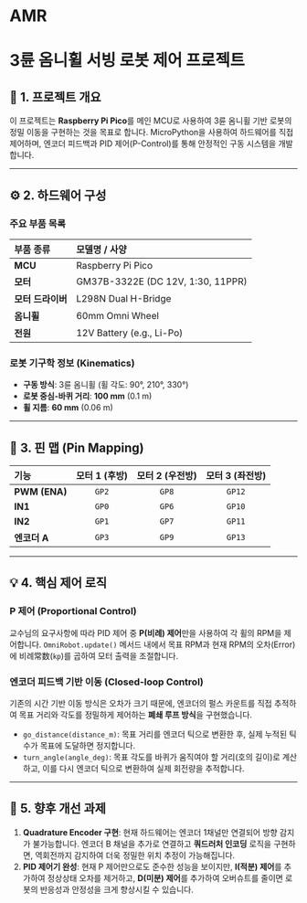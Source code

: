 # AMR

# 3륜 옴니휠 서빙 로봇 제어 프로젝트



## 📖 1. 프로젝트 개요

이 프로젝트는 **Raspberry Pi Pico**를 메인 MCU로 사용하여 3륜 옴니휠 기반 로봇의 정밀 이동을 구현하는 것을 목표로 합니다. MicroPython을 사용하여 하드웨어를 직접 제어하며, 엔코더 피드백과 PID 제어(P-Control)를 통해 안정적인 구동 시스템을 개발합니다.

---

## ⚙️ 2. 하드웨어 구성

### 주요 부품 목록

| 부품 종류 | 모델명 / 사양 |
| :--- | :--- |
| **MCU** | Raspberry Pi Pico |
| **모터** | GM37B-3322E (DC 12V, 1:30, 11PPR) |
| **모터 드라이버** | L298N Dual H-Bridge |
| **옴니휠** | 60mm Omni Wheel |
| **전원** | 12V Battery (e.g., Li-Po) |

### 로봇 기구학 정보 (Kinematics)

* **구동 방식**: 3륜 옴니휠 (휠 각도: 90°, 210°, 330°)
* **로봇 중심-바퀴 거리**: **100 mm** (0.1 m)
* **휠 지름**: **60 mm** (0.06 m)

---

## 🔌 3. 핀 맵 (Pin Mapping)

| 기능 | 모터 1 (후방) | 모터 2 (우전방) | 모터 3 (좌전방) |
| :--- | :---: | :---: | :---: |
| **PWM (ENA)** | `GP2` | `GP8` | `GP12` |
| **IN1** | `GP0` | `GP6` | `GP10` |
| **IN2** | `GP1` | `GP7` | `GP11` |
| **엔코더 A** | `GP3` | `GP9` | `GP13` |

---

## 💡 4. 핵심 제어 로직

### P 제어 (Proportional Control)

교수님의 요구사항에 따라 PID 제어 중 **P(비례) 제어**만을 사용하여 각 휠의 RPM을 제어합니다. `OmniRobot.update()` 메서드 내에서 목표 RPM과 현재 RPM의 오차(Error)에 비례常数(`kp`)를 곱하여 모터 출력을 조절합니다.

### 엔코더 피드백 기반 이동 (Closed-loop Control)

기존의 시간 기반 이동 방식은 오차가 크기 때문에, 엔코더의 펄스 카운트를 직접 추적하여 목표 거리와 각도를 정밀하게 제어하는 **폐쇄 루프 방식**을 구현했습니다.

* `go_distance(distance_m)`: 목표 거리를 엔코더 틱으로 변환한 후, 실제 누적된 틱 수가 목표에 도달하면 정지합니다.
* `turn_angle(angle_deg)`: 목표 각도를 바퀴가 움직여야 할 거리(호의 길이)로 계산하고, 이를 다시 엔코더 틱으로 변환하여 실제 회전량을 추적합니다.

---

## 🚀 5. 향후 개선 과제

1.  **Quadrature Encoder 구현**: 현재 하드웨어는 엔코더 1채널만 연결되어 방향 감지가 불가능합니다. 엔코더 B 채널을 추가로 연결하고 **쿼드러처 인코딩** 로직을 구현하면, 역회전까지 감지하여 더욱 정밀한 위치 추정이 가능해집니다.
2.  **PID 제어기 완성**: 현재 P 제어만으로도 준수한 성능을 보이지만, **I(적분) 제어**를 추가하여 정상상태 오차를 제거하고, **D(미분) 제어**를 추가하여 오버슈트를 줄이면 로봇의 반응성과 안정성을 크게 향상시킬 수 있습니다.